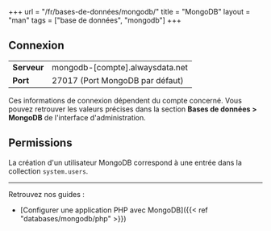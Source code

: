 +++
url = "/fr/bases-de-données/mongodb/"
title = "MongoDB"
layout = "man"
tags = ["base de données", "mongodb"]
+++

## Connexion

|                   |                                 |
|-------------------|---------------------------------|
| **Serveur**       | mongodb-[compte].alwaysdata.net |
| **Port**          | 27017 (Port MongoDB par défaut) |

Ces informations de connexion dépendent du compte concerné. Vous pouvez retrouver les valeurs précises dans la section **Bases de données > MongoDB** de l'interface d'administration.

## Permissions

La création d'un utilisateur MongoDB correspond à une entrée dans la collection `system.users`.

---

Retrouvez nos guides :

- [Configurer une application PHP avec MongoDB]({{< ref "databases/mongodb/php" >}})
